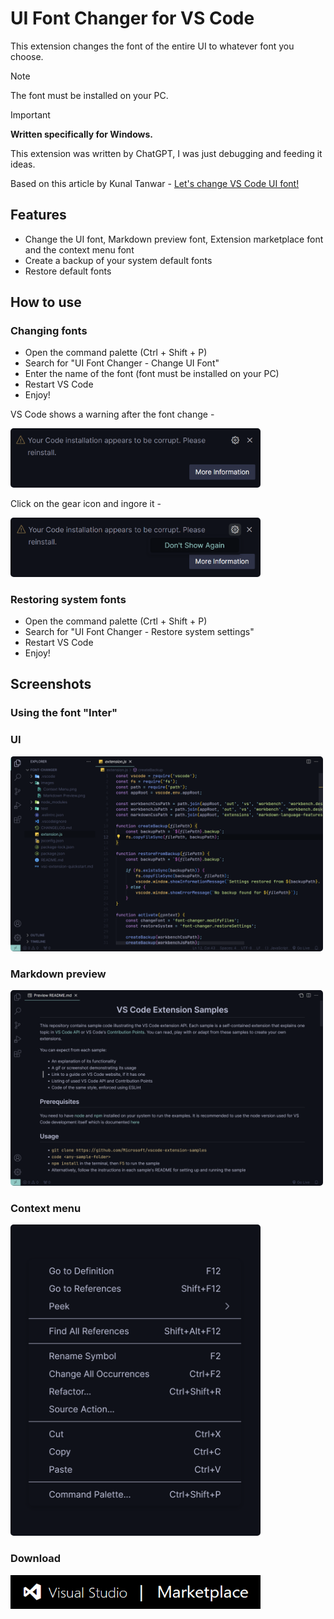 # UI Font Changer for VS Code

This extension changes the font of the entire UI to whatever font you choose.

> [!NOTE]
> The font must be installed on your PC.

> [!IMPORTANT]
> **Written specifically for Windows.**

This extension was written by ChatGPT, I was just debugging and feeding it ideas.

Based on this article by Kunal Tanwar - [Let's change VS Code UI font!](https://dev.to/kunaltanwar/how-to-change-vs-code-ui-font-in-windows-5e2e)

## Features

- Change the UI font, Markdown preview font, Extension marketplace font and the context menu font
- Create a backup of your system default fonts
- Restore default fonts

## How to use

### Changing fonts

- Open the command palette (Ctrl + Shift + P)
- Search for "UI Font Changer - Change UI Font"
- Enter the name of the font (font must be installed on your PC)
- Restart VS Code
- Enjoy!


VS Code shows a warning after the font change -

<img src="images/warning_a.png" alt="warning message" style="width: 400px; border-radius: 5px">

Click on the gear icon and ingore it -

<img src="images/warning_b.png" alt="solution" style="width: 400px; border-radius: 5px">

### Restoring system fonts

- Open the command palette (Crtl + Shift + P)
- Search for "UI Font Changer - Restore system settings"
- Restart VS Code
- Enjoy!

## Screenshots

### Using the font "Inter"

### UI
<img src="images/UI.png" alt="UI" style="width: 500px; border-radius: 5px">

### Markdown preview
<img src="images/Markdown Preview.png" alt="markdown preview" style="width: 500px; border-radius: 5px">

### Context menu
<img src="images/Context Menu.png" alt="context menu" style="width: 400px; border-radius: 5px">

### Download

[<img alt="Get it on VS Code" width="400px" src="./images/marketplace_logo.png">](https://marketplace.visualstudio.com/items?itemName=everythingsucks.ui-font-changer)
